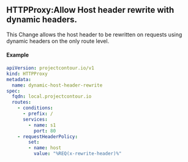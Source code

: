 ## HTTPProxy:Allow Host header rewrite with dynamic headers.

This Change allows the host header to be rewritten on requests using dynamic headers on the only route level.

#### Example
```yaml
apiVersion: projectcontour.io/v1
kind: HTTPProxy
metadata:
  name: dynamic-host-header-rewrite
spec:
  fqdn: local.projectcontour.io
  routes:
    - conditions:
      - prefix: /
      services:
        - name: s1
          port: 80
    - requestHeaderPolicy:
        set:
        - name: host
          value: "%REQ(x-rewrite-header)%"
```

